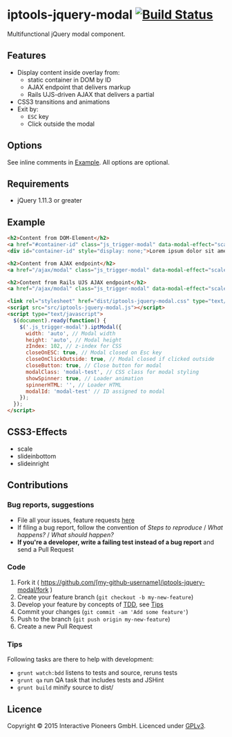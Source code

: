 # iptools-jquery-modal [![Build Status](http://img.shields.io/travis/interactive-pioneers/iptools-jquery-modal.svg)](https://travis-ci.org/interactive-pioneers/iptools-jquery-modal)

Multifunctional jQuery modal component.

## Features

- Display content inside overlay from:
  - static container in DOM by ID
  - AJAX endpoint that delivers markup
  - Rails UJS-driven AJAX that delivers a partial
- CSS3 transitions and animations
- Exit by:
  - `ESC` key
  - Click outside the modal

## Options

See inline comments in [Example](#example). All options are optional.

## Requirements

- jQuery 1.11.3 or greater

## Example

```html
<h2>Content from DOM-Element</h2>
<a href="#container-id" class="js_trigger-modal" data-modal-effect="scale">trigger modal</a>
<div id="container-id" style="display: none;">Lorem ipsum dolor sit amet, consetetur sadipscing elitr, sed diam nonumy eirmod tempor invidunt ut labore et dolore magna aliquyam erat, sed diam voluptua.</div>

<h2>Content from AJAX endpoint</h2>
<a href="/ajax/modal" class="js_trigger-modal" data-modal-effect="scale">trigger modal</a>

<h2>Content from Rails UJS AJAX endpoint</h2>
<a href="/ajax/modal" class="js_trigger-modal" data-modal-effect="scale" data-remote="true">trigger modal</a>

<link rel="stylesheet" href="dist/iptools-jquery-modal.css" type="text/css">
<script src="src/iptools-jquery-modal.js"></script>
<script type="text/javascript">
  $(document).ready(function() {
    $('.js_trigger-modal').iptModal({
      width: 'auto', // Modal width
      height: 'auto', // Modal height
      zIndex: 102, // z-index for CSS
      closeOnESC: true, // Modal closed on Esc key
      closeOnClickOutside: true, // Modal closed if clicked outside
      closeButton: true, // Close button for modal
      modalClass: 'modal-test', // CSS class for modal styling
      showSpinner: true, // Loader animation
      spinnerHTML: '', // Loader HTML
      modalId: 'modal-test' // ID assigned to modal
    });
  });
</script>

```

## CSS3-Effects

- scale
- slideinbottom
- slideinright

## Contributions

### Bug reports, suggestions

- File all your issues, feature requests [here](https://github.com/interactive-pioneers/iptools-jquery-modal/issues)
- If filing a bug report, follow the convention of _Steps to reproduce_ / _What happens?_ / _What should happen?_
- __If you're a developer, write a failing test instead of a bug report__ and send a Pull Request

### Code

1. Fork it ( https://github.com/[my-github-username]/iptools-jquery-modal/fork )
2. Create your feature branch (`git checkout -b my-new-feature`)
3. Develop your feature by concepts of [TDD](http://en.wikipedia.org/wiki/Test-driven_development), see [Tips](#tips)
3. Commit your changes (`git commit -am 'Add some feature'`)
4. Push to the branch (`git push origin my-new-feature`)
5. Create a new Pull Request

### Tips

Following tasks are there to help with development:

- `grunt watch:bdd` listens to tests and source, reruns tests
- `grunt qa` run QA task that includes tests and JSHint
- `grunt build` minify source to dist/

## Licence
Copyright © 2015 Interactive Pioneers GmbH. Licenced under [GPLv3](LICENSE).
